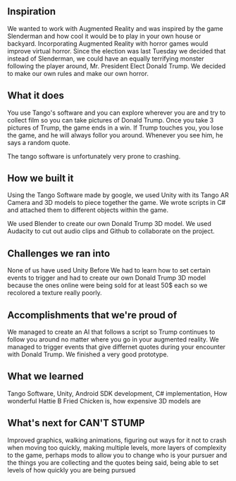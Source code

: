 ## Inspiration
We wanted to work with Augmented Reality and was inspired by the game Slenderman and how cool it would be to play in your own house or backyard. Incorporating Augmented Reality with horror games would improve virtual horror.
Since the election was last Tuesday we decided that instead of Slenderman, we could have an equally terrifying monster following the player around, Mr. President Elect Donald Trump.
We decided to make our own rules and make our own horror.

## What it does
You use Tango's software and you can explore wherever you are and try to collect film so you can take pictures of Donald Trump. Once you take 3 pictures of Trump, the game ends in a win. If Trump touches you, you lose the game, and he will always follor you around. Whenever you see him, he says a random quote. 

The tango software is unfortunately very prone to crashing.

## How we built it
Using the Tango Software made by google, we used Unity with its Tango AR Camera and 3D models to piece together the game.
We wrote scripts in C# and attached them to different objects within the game.

We used Blender to create our own Donald Trump 3D model. We used Audacity to cut out audio clips and Github to collaborate on the project.

## Challenges we ran into
None of us have used Unity Before
We had to learn how to set certain events to trigger and had to create our own Donald Trump 3D model because the ones online were being sold for at least 50$ each so we recolored a texture really poorly.

## Accomplishments that we're proud of
We managed to create an AI that follows a script so Trump continues to follow you around no matter where you go in your augmented reality. 
We managed to trigger events that give differnet quotes during your encounter with Donald Trump.
We finished a very good prototype.

## What we learned
Tango Software, Unity, Android SDK development, C# implementation, How wonderful Hattie B Fried Chicken is, how expensive 3D models are

## What's next for CAN'T STUMP
Improved graphics, walking animations, figuring out ways for it not to crash when moving too quickly, making multiple levels, more layers of complexity to the game, perhaps mods to allow you to change who is your pursuer and the things you are collecting and the quotes being said, being able to set levels of how quickly you are being pursued